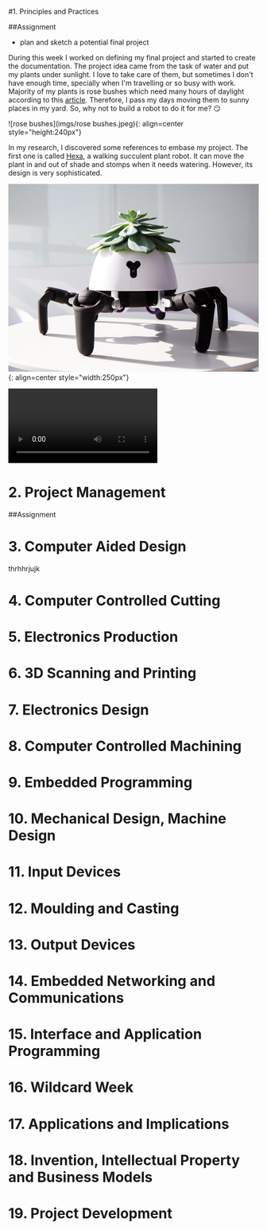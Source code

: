 #1. Principles and Practices

##Assignment

* plan and sketch a potential final project

During this week I worked on defining my final project and started to create the documentation.
The project idea came from the task of water and put my plants under sunlight. I love to take care
of them, but sometimes I don't have enough time, specially when I'm travelling or so busy with work.
Majority of my plants is rose bushes which need many hours of daylight according to this [article](https://homeguides.sfgate.com/roses-need-full-sun-71200.html).
Therefore, I pass my days moving them to sunny places in my yard. So, why not to build a robot to do it for me? :smirk:

![rose bushes](imgs/rose bushes.jpeg){: align=center style="height:240px"}

In my research, I discovered some references to embase my project. The first one is called [Hexa](https://www.businessinsider.com/the-hexa-robot-can-take-care-of-your-plants-2018-7),
a walking succulent plant robot. It can move the plant in and out of shade and stomps when it needs watering. However, its design is very 
sophisticated. 

![Hexa](imgs/Hexa.jpg){: align=center style="width:250px"}	

<video controls width="300" align="center">

    <source src="https://user-images.githubusercontent.com/80481667/121596606-03fdfb80-ca16-11eb-96ab-62e88dee66aa.mp4"
            type="video/mp4">

    Sorry, your browser doesn't support embedded videos.
</video>


# 2. Project Management

##Assignment

# 3. Computer Aided Design
thrhhrjujk

# 4. Computer Controlled Cutting

# 5. Electronics Production

# 6. 3D Scanning and Printing

# 7. Electronics Design

# 8. Computer Controlled Machining

# 9. Embedded Programming

# 10. Mechanical Design, Machine Design

# 11. Input Devices

# 12. Moulding and Casting

# 13. Output Devices

# 14. Embedded Networking and Communications

# 15. Interface and Application Programming

# 16. Wildcard Week

# 17. Applications and Implications

# 18. Invention, Intellectual Property and Business Models

# 19. Project Development